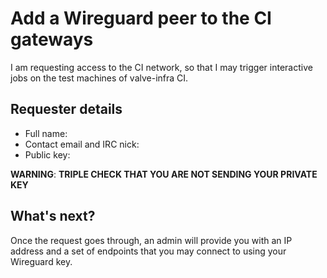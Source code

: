 # Add a Wireguard peer to the CI gateways

I am requesting access to the CI network, so that I may trigger interactive jobs on the test machines of valve-infra CI.

## Requester details

 * Full name: <fill in here>
 * Contact email and IRC nick: <fill in here>
 * Public key: <fill in here>

**WARNING**: **TRIPLE CHECK THAT YOU ARE NOT SENDING YOUR PRIVATE KEY**

## What's next?

Once the request goes through, an admin will provide you with an IP address and a set of endpoints that you may connect to using your Wireguard key.
